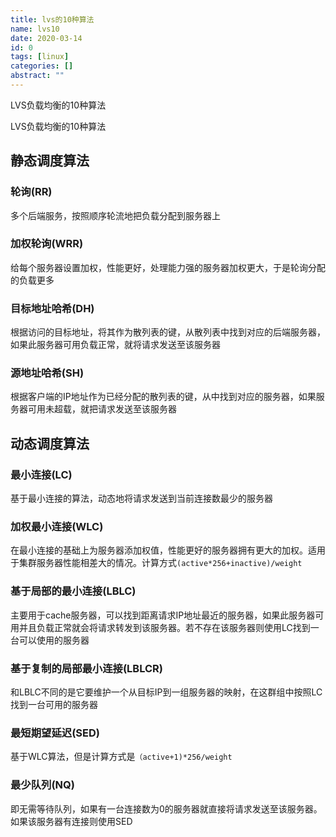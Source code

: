 ```yaml
---
title: lvs的10种算法
name: lvs10
date: 2020-03-14
id: 0
tags: [linux]
categories: []
abstract: ""
---
```



LVS负载均衡的10种算法


<!--more-->


LVS负载均衡的10种算法

<!--more-->

## 静态调度算法

### 轮询(RR)

多个后端服务，按照顺序轮流地把负载分配到服务器上

### 加权轮询(WRR)

给每个服务器设置加权，性能更好，处理能力强的服务器加权更大，于是轮询分配的负载更多

### 目标地址哈希(DH)

根据访问的目标地址，将其作为散列表的键，从散列表中找到对应的后端服务器，如果此服务器可用负载正常，就将请求发送至该服务器

### 源地址哈希(SH)

根据客户端的IP地址作为已经分配的散列表的键，从中找到对应的服务器，如果服务器可用未超载，就把请求发送至该服务器

## 动态调度算法

### 最小连接(LC)

基于最小连接的算法，动态地将请求发送到当前连接数最少的服务器

### 加权最小连接(WLC)

在最小连接的基础上为服务器添加权值，性能更好的服务器拥有更大的加权。适用于集群服务器性能相差大的情况。计算方式`(active*256+inactive)/weight`

### 基于局部的最小连接(LBLC)

主要用于cache服务器，可以找到距离请求IP地址最近的服务器，如果此服务器可用并且负载正常就会将请求转发到该服务器。若不存在该服务器则使用LC找到一台可以使用的服务器

### 基于复制的局部最小连接(LBLCR)

和LBLC不同的是它要维护一个从目标IP到一组服务器的映射，在这群组中按照LC找到一台可用的服务器

### 最短期望延迟(SED)

基于WLC算法，但是计算方式是`（active+1)*256/weight`

### 最少队列(NQ)

即无需等待队列，如果有一台连接数为0的服务器就直接将请求发送至该服务器。如果该服务器有连接则使用SED








